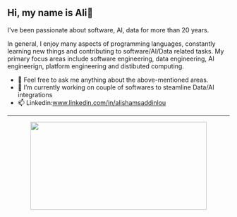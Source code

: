 ## Hi, my name is Ali👋

I've been passionate about software, AI, data for more than 20 years.

In general, I enjoy many aspects of programming languages, constantly learning new things and contributing to software/AI/Data related tasks. My primary focus areas include software engineering, data engineering, AI engineerign, platform engineering and distibuted computing.

- 💬 Feel free to ask me anything about the above-mentioned areas.
- 🔭 I’m currently working on couple of softwares to steamline Data/AI integrations
- 📫 Linkedin:www.linkedin.com/in/alishamsaddinlou

<!--
<a href="https://github.com/alishams8/github-readme-stats">
  <img  width=400 height=300 align="center" src="https://github-readme-stats.vercel.app/api?username=alishams8&show_icons=true&theme=radical" />
</a>
-->
------------
<div align="center">
  <a  href="https://github.com/alishams21/github-readme-stats">
    <img  width=400 height=200 align="center" src="https://github-readme-stats.vercel.app/api/top-langs/?username=alishams21&hide_progress=False&theme=radical" />
  </a>
</div>

<!--
------------
  <div align="center">
        <a href="https://git.io/streak-stats" >
            <img src="https://streak-stats.demolab.com/?user=alishams8&theme=dark"  />
        </a>
    </div>
-->
